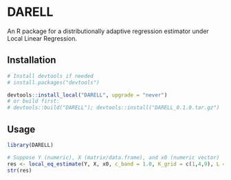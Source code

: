 # DARELL

An R package for a distributionally adaptive regression estimator under Local Linear Regression.

## Installation

```r
# Install devtools if needed
# install.packages("devtools")

devtools::install_local("DARELL", upgrade = "never")
# or build first:
# devtools::build("DARELL"); devtools::install("DARELL_0.1.0.tar.gz")
```

## Usage

```r
library(DARELL)

# Suppose Y (numeric), X (matrix/data.frame), and x0 (numeric vector)
res <- local_eq_estimate(Y, X, x0, c_band = 1.0, K_grid = c(1,4,9), L = 5)
str(res)
```



